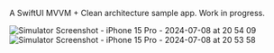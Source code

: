 A SwiftUI MVVM + Clean architecture sample app. Work in progress.

![Simulator Screenshot - iPhone 15 Pro - 2024-07-08 at 20 54 09](https://github.com/pedro-rothen/iOS-Lier/assets/174953277/5b634bf9-9225-4514-be59-0037d6fa7a42)
![Simulator Screenshot - iPhone 15 Pro - 2024-07-08 at 20 53 58](https://github.com/pedro-rothen/iOS-Lier/assets/174953277/7cf3a49d-7cde-4d83-a00a-870a83731f08)

